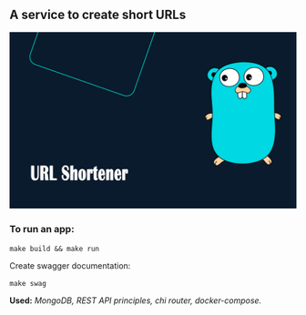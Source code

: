 ## A service to create short URLs

![Image alt](https://github.com/SubochevaValeriya/URL-Shortener/blob/main/template/templates/images/go2.png)

### To run an app:

```
make build && make run
```

Create swagger documentation:

```
make swag
```


**Used:** *MongoDB, REST API principles, chi router, docker-compose.*
